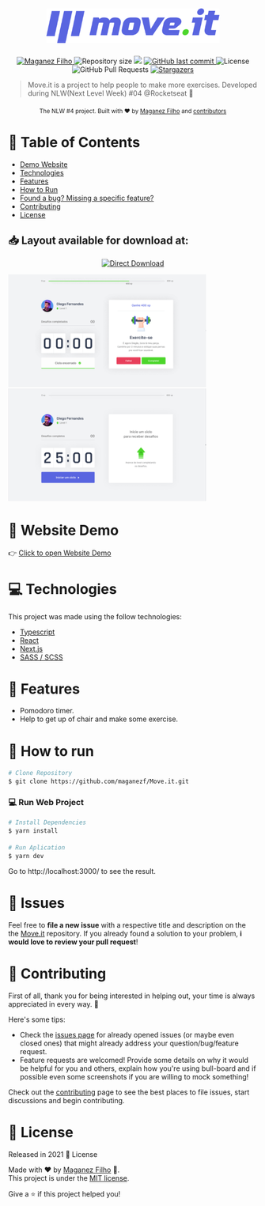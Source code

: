 <div align='center'>

# <img src="./public/logo-full.svg" alt="Move It" width="350"/>

</div>

<p align="center">
   <a href="https://www.linkedin.com/in/maganez-filho-b5813b188/">
      <img alt="Maganez Filho" src="https://img.shields.io/badge/-Maganez_Filho-5965e0?style=flat&logo=Linkedin&logoColor=white" />
   </a>
  <img alt="Repository size" src="https://img.shields.io/github/repo-size/maganezf/Move.it?color=5863d2">

  <a aria-label="Completed" >
    <img src="https://img.shields.io/badge/Move.It-NLW 4-5965e0?logo=data:image/png;base64,iVBORw0KGgoAAAANSUhEUgAAABAAAAAQCAMAAAAoLQ9TAAAALVBMVEVHcExxWsF0XMJzXMJxWcFsUsD///9jRrzY0u6Xh9Gsn9n39fyMecy0qd2bjNJWBT0WAAAABHRSTlMA2Do606wF2QAAAGlJREFUGJVdj1cWwCAIBLEsRU3uf9xobDH8+GZwUYi8i6ucJwrxKE+7D0G9Q4vlYqtmCSjndr4CgCgzlyFgfKfKCVO0LrPKjmiqMxGXkJwNnXskqWG+1oSM+BSwD8f29YLNjvx/OQrn+g99oQSoNmt3PgAAAABJRU5ErkJggg=="></img>
  </a>
  <a href="https://github.com/maganezf/Move.it/commits/main">
    <img alt="GitHub last commit" src="https://img.shields.io/github/last-commit/maganezf/Move.it?color=5863d2">
  </a>
  <img alt="License" src="https://img.shields.io/badge/license-MIT-5965e0">
  <img alt="GitHub Pull Requests" src="https://img.shields.io/github/issues-pr/maganezf/Move.it?color=5863d2" />
  <a href="https://github.com/maganezf/Move.it/stargazers">
    <img alt="Stargazers" src="https://img.shields.io/github/stars/maganezf/Move.it?color=5863d2&logo=github">
  </a>
</p>

> Move.it is a project to help people to make more exercises. Developed during NLW(Next Level Week) #04 @Rocketseat 🚀

  <div align="center">
  <sub>The NLW #4 project. Built with ❤︎ by
    <a href="https://github.com/maganezf">Maganez Filho</a> and
    <a href="https://github.com/maganezf/move.it/graphs/contributors">
      contributors
    </a>
  </sub>
</div>

# 📌 Table of Contents

- [Demo Website](#👀-website-demo)
- [Technologies](#💻-technologies)
- [Features](#🚀-features)
- [How to Run](#👷-how-to-run)
- [Found a bug? Missing a specific feature?](#🐛-issues)
- [Contributing](#🎉-contributing)
- [License](#📕-license)

<h2 align="left"> 📥 Layout available for download at: </h2>
<p align="center">
    <a title="Design_at_here" href="https://www.figma.com/file/ge20pu3ofMOKoliUyKx1Nl/?viewer=1&node-id=160:2761">
        <img alt="Direct Download" src="https://img.shields.io/badge/Design_at_here-323232?style=flat-square&logo=figma&logoColor=red" width="200px" />
    </a>
</p>

<div>
   <img src="./.github/screenshot-1.png" width="400px">
   <img src="./.github/screenshot-2.png" width="400px">
</div>

# 👀 Website Demo

👉 [Click to open Website Demo](https://move-it-maganezf.vercel.app/)

# 💻 Technologies

This project was made using the follow technologies:

- [Typescript](https://www.typescriptlang.org/)
- [React](https://reactjs.org/)
- [Next.js](https://nextjs.org/)
- [SASS / SCSS](https://sass-lang.com/)

# 🚀 Features

- Pomodoro timer.
- Help to get up of chair and make some exercise.

# 👷 How to run

```bash
# Clone Repository
$ git clone https://github.com/maganezf/Move.it.git
```

### 💻 Run Web Project

```bash
# Install Dependencies
$ yarn install

# Run Aplication
$ yarn dev
```

Go to http://localhost:3000/ to see the result.

# 🐛 Issues

Feel free to **file a new issue** with a respective title and description on the the [Move.it](https://github.com/maganezf/Move.it/issues) repository. If you already found a solution to your problem, **i would love to review your pull request**!

# 🎉 Contributing

First of all, thank you for being interested in helping out, your time is always appreciated in every way. 💯

Here's some tips:

- Check the [issues page](https://github.com/maganezf/Move.it/issues) for already opened issues (or maybe even closed ones) that might already address your question/bug/feature request.
- Feature requests are welcomed! Provide some details on why it would be helpful for you and others, explain how you're using bull-board and if possible even some screenshots if you are willing to mock something!

Check out the [contributing](./CONTRIBUTING) page to see the best places to file issues, start discussions and begin contributing.

# 📕 License

Released in 2021 📕 License

Made with ❤︎ by [Maganez Filho](https://github.com/maganezf) 🚀. <br/>
This project is under the [MIT license](./LICENSE).

Give a ⭐️ if this project helped you!

